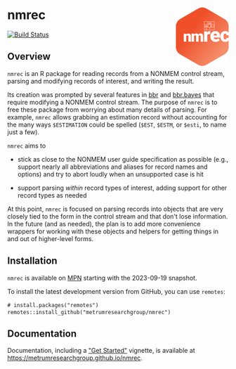 

# nmrec <a href='https:/metrumresearchgroup.github.io/nmrec'><img src='man/figures/logo.png' align="right" /></a>

<!-- badges: start -->

[![Build Status](https://github-drone.metrumrg.com/api/badges/metrumresearchgroup/nmrec/status.svg)](https://github-drone.metrumrg.com/metrumresearchgroup/nmrec)
<!-- badges: end -->

## Overview

`nmrec` is an R package for reading records from a NONMEM control
stream, parsing and modifying records of interest, and writing the
result.

Its creation was prompted by several features in [bbr] and [bbr.bayes]
that require modifying a NONMEM control stream.  The purpose of
`nmrec` is to free these package from worrying about many details of
parsing.  For example, `nmrec` allows grabbing an estimation record
without accounting for the many ways `$ESTIMATION` could be spelled
(`$EST`, `$ESTM`, or `$esti`, to name just a few).

`nmrec` aims to

 * stick as close to the NONMEM user guide specification as possible
   (e.g., support nearly all abbreviations and aliases for record
   names and options) and try to abort loudly when an unsupported case
   is hit

 * support parsing _within_ record types of interest, adding support
   for other record types as needed

At this point, `nmrec` is focused on parsing records into objects that
are very closely tied to the form in the control stream and that don't
lose information.  In the future (and as needed), the plan is to add
more convenience wrappers for working with these objects and helpers
for getting things in and out of higher-level forms.


## Installation

`nmrec` is available on [MPN] starting with the 2023-09-19 snapshot.

To install the latest development version from GitHub, you can use
`remotes`:

```
# install.packages("remotes")
remotes::install_github("metrumresearchgroup/nmrec")
```

## Documentation

Documentation, including a ["Get Started"][gs] vignette, is available
at <https://metrumresearchgroup.github.io/nmrec>.


[bbr.bayes]: https://metrumresearchgroup.github.io/bbr.bayes
[bbr]: https://metrumresearchgroup.github.io/bbr
[MPN]: https://mpn.metworx.com
[gs]: https://metrumresearchgroup.github.io/nmrec/articles/nmrec
